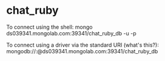 

# chat_ruby

To connect using the shell:
mongo ds039341.mongolab.com:39341/chat_ruby_db -u <dbuser> -p <dbpassword>

To connect using a driver via the standard URI (what's this?):
  mongodb://<dbuser>:<dbpassword>@ds039341.mongolab.com:39341/chat_ruby_db

